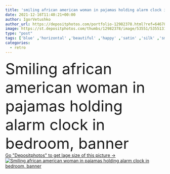 ```yaml
---
title: 'smiling african american woman in pajamas holding alarm clock in bedroom, banner'
date: 2021-12-16T11:40:21+00:00
author: IgorVetushko
author_url: https://depositphotos.com/portfolio-12982378.html?ref=64678756
image: https://st.depositphotos.com/thumbs/12982378/image/53551/535513142/api_thumb_450.jpg?forcejpeg=true
type: "post"
tags: ['blue' ,'horizontal' ,'beautiful' ,'happy' ,'satin' ,'silk' ,'smiling' ,'cheerful' ,'morning' ,'brunette' ,'crop' ,'retro' ,'vintage' ,'bed' ,'pajamas' ,'banner' ,'time' ,'clock' ,'emotion' ,'bell' ,'home' ,'hold' ,'woman' ,'curly' ,'joyful' ,'indoors' ,'attractive' ,'positive' ,'bedroom' ,'pleased' ,'awake' ,'copy space' ,'one person' ,'young adult' ,'black woman' ,'african american' ,'Alarm clock' ,'look at camera' ,'website header' ]
categories: 
  - retro
---
```

<div aling="center">
            <font size="60"> Smiling african american woman in pajamas holding alarm clock in bedroom, banner</font>   
</div>
<div>
    <a href='https://st.depositphotos.com/thumbs/12982378/image/53551/535513142/api_thumb_450.jpg?forcejpeg=true?ref=64678756' target=_blank > Go "Depositphotos" to get lage size of this picture ->
        <img href='https://st.depositphotos.com/thumbs/12982378/image/53551/535513142/api_thumb_450.jpg?forcejpeg=true?ref=64678756' src='https://st.depositphotos.com/12982378/53551/i/950/depositphotos_535513142-stock-photo-smiling-african-american-woman-pajamas.jpg?forcejpeg=true' alt='Smiling african american woman in pajamas holding alarm clock in bedroom, banner' >
    </a>
</div>
